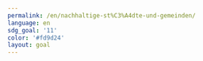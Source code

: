 ```yaml
---
permalink: /en/nachhaltige-st%C3%A4dte-und-gemeinden/
language: en
sdg_goal: '11'
color: '#fd9d24'
layout: goal
---
```


